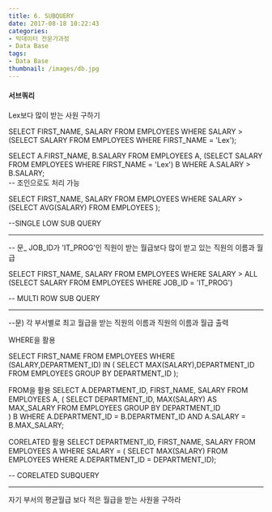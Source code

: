 ```yaml
---
title: 6. SUBQUERY
date: 2017-08-18 10:22:43
categories:
- 빅데이터 전문가과정
- Data Base
tags:
- Data Base
thumbnail: /images/db.jpg
---
```

#### 서브쿼리
Lex보다 많이 받는 사원 구하기

SELECT FIRST_NAME, SALARY
FROM   EMPLOYEES
WHERE  SALARY > (SELECT
                    SALARY
                 FROM EMPLOYEES
                 WHERE FIRST_NAME = 'Lex');

SELECT A.FIRST_NAME, B.SALARY
FROM   EMPLOYEES A,
       (SELECT
           SALARY
        FROM EMPLOYEES
        WHERE FIRST_NAME = 'Lex') B
WHERE A.SALARY > B.SALARY;         
-- 조인으로도 처리 가능                


SELECT FIRST_NAME, SALARY
FROM   EMPLOYEES
WHERE   SALARY > (SELECT AVG(SALARY)
                  FROM EMPLOYEES );         

--SINGLE LOW SUB QUERY

---

-- 문_ JOB_ID가 'IT_PROG'인 직원이 받는 월급보다 많이 받고 있는 직원의 이름과 월급

SELECT FIRST_NAME,
       SALARY
FROM   EMPLOYEES
WHERE  SALARY > ALL (SELECT SALARY
                     FROM EMPLOYEES
                     WHERE JOB_ID = 'IT_PROG')

-- MULTI ROW SUB QUERY

---

--문) 각 부서별로 최고 월급을 받는 직원의 이름과 직원의 이름과 월급 출력

WHERE을 활용

SELECT FIRST_NAME
FROM   EMPLOYEES
WHERE  (SALARY,DEPARTMENT_ID) IN (
                                SELECT MAX(SALARY),DEPARTMENT_ID
                                FROM EMPLOYEES
                                GROUP BY DEPARTMENT_ID
                                );

FROM을 활용
SELECT A.DEPARTMENT_ID, FIRST_NAME, SALARY
FROM   EMPLOYEES A,
    ( SELECT DEPARTMENT_ID,
             MAX(SALARY) AS MAX_SALARY
      FROM EMPLOYEES
      GROUP BY DEPARTMENT_ID    
    ) B
WHERE A.DEPARTMENT_ID = B.DEPARTMENT_ID
AND   A.SALARY = B.MAX_SALARY;        

CORELATED 활용
SELECT DEPARTMENT_ID, FIRST_NAME, SALARY
FROM EMPLOYEES A
WHERE SALARY = ( SELECT MAX(SALARY)
                 FROM EMPLOYEES
                 WHERE A.DEPARTMENT_ID = DEPARTMENT_ID);

-- CORELATED SUBQUERY

---

자기 부서의 평균월급 보다 적은 월급을 받는 사원을 구하라
